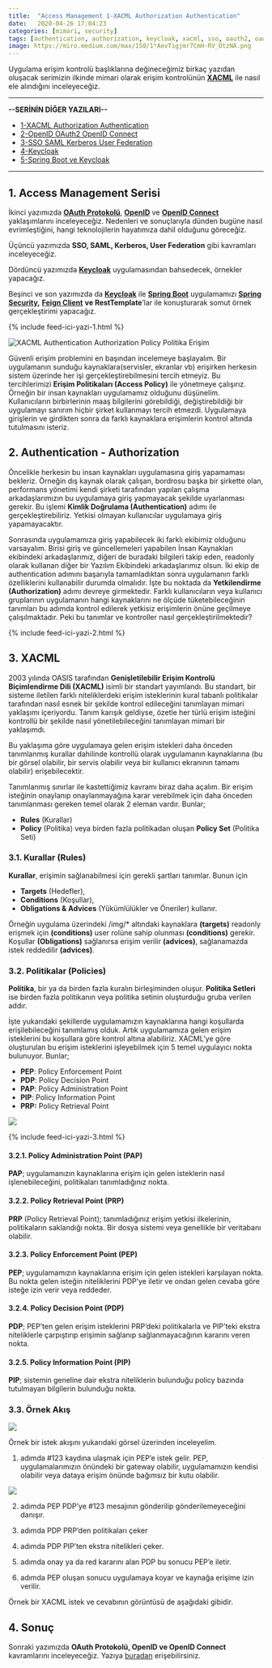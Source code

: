 ```yaml
---
title:  "Access Management 1-XACML Authorization Authentication"
date:   2020-04-26 17:04:23
categories: [mimari, security]
tags: [authentication, authorization, keycloak, xacml, sso, oauth2, oauth, openid connect, protokol, spring, security, türkçe, yazılım, blog, blogger, nedir, örnek, nasıl yapılır, mehmet cem yücel]
image: https://miro.medium.com/max/150/1*AevTigjmr7CmH-RV_OtzNA.png
---
```


Uygulama erişim kontrolü başlıklarına değineceğimiz birkaç yazıdan oluşacak serimizin ilkinde mimari olarak erişim kontrolünün [**XACML**](http://docs.oasis-open.org/xacml/3.0/xacml-3.0-core-spec-os-en.html)  ile nasıl ele alındığını inceleyeceğiz.

---

**--SERİNİN DİĞER YAZILARI--**

 - [1-XACML Authorization Authentication](https://www.mehmetcemyucel.com/2020/Access-Management-1-XACML-Authorization-Authentication/)
 - [2-OpenID OAuth2 OpenID Connect](https://www.mehmetcemyucel.com/2020/Access-Management-2-OpenID-OAuth2-OpenID-Connect/)
 - [3-SSO SAML Kerberos User Federation](https://www.mehmetcemyucel.com/2020/Access-Management-3-SSO-SAML-Kerberos-User-Federation/)
 - [4-Keycloak](https://www.mehmetcemyucel.com/2020/Access-Management-4-Keycloak/)
 - [5-Spring Boot ve Keycloak](https://www.mehmetcemyucel.com/2020/Access-Management-5-Spring-RestTemplate-Feign-Keycloak/)

---

## 1. Access Management Serisi

İkinci yazımızda [**OAuth Protokolü**](https://oauth.net/), [**OpenID**](https://openid.net/) ve [**OpenID Connect**](https://openid.net/connect/) yaklaşımlarını inceleyeceğiz. Nedenleri ve sonuçlarıyla dünden bugüne nasıl evrimleştiğini, hangi teknolojilerin hayatımıza dahil olduğunu göreceğiz.

Üçüncü yazımızda **SSO, SAML, Kerberos, User Federation** gibi kavramları inceleyeceğiz.

Dördüncü yazımızda [**Keycloak**](https://www.keycloak.org/)  uygulamasından bahsedecek, örnekler yapacağız.

Beşinci ve son yazımızda da [**Keycloak**](https://www.keycloak.org/) ile [**Spring Boot**](https://spring.io/projects/spring-boot) uygulamamızı [**Spring Security**](https://spring.io/projects/spring-security)**,** [**Feign Client**](https://spring.io/projects/spring-cloud-openfeign) **ve RestTemplate**’lar ile konuşturarak somut örnek gerçekleştirimi yapacağız.

{% include feed-ici-yazi-1.html %}

![XACML Authentication Authorization Policy Politika Erişim](https://miro.medium.com/max/696/1*AevTigjmr7CmH-RV_OtzNA.png)

Güvenli erişim problemini en başından incelemeye başlayalım. Bir uygulamanın sunduğu kaynaklara(servisler, ekranlar vb) erişirken herkesin sistem üzerinde her işi gerçekleştirebilmesini tercih etmeyiz. Bu tercihlerimizi **Erişim Politikaları (Access Policy)** ile yönetmeye çalışırız. Örneğin bir insan kaynakları uygulamamız olduğunu düşünelim. Kullanıcıların birbirlerinin maaş bilgilerini görebildiği, değiştirebildiği bir uygulamayı sanırım hiçbir şirket kullanmayı tercih etmezdi. Uygulamaya girişlerin ve girdikten sonra da farklı kaynaklara erişimlerin kontrol altında tutulmasını isteriz.

## 2. Authentication - Authorization

Öncelikle herkesin bu insan kaynakları uygulamasına giriş yapamaması bekleriz. Örneğin dış kaynak olarak çalışan, bordrosu başka bir şirkette olan, performans yönetimi kendi şirketi tarafından yapılan çalışma arkadaşlarımızın bu uygulamaya giriş yapmayacak şekilde uyarlanması gerekir. Bu işlemi **Kimlik Doğrulama (Authentication)** adımı ile gerçekleştirebiliriz. Yetkisi olmayan kullanıcılar uygulamaya giriş yapamayacaktır.

Sonrasında uygulamamıza giriş yapabilecek iki farklı ekibimiz olduğunu varsayalım. Birisi giriş ve güncellemeleri yapabilen İnsan Kaynakları ekibindeki arkadaşlarımız, diğeri de buradaki bilgileri takip eden, readonly olarak kullanan diğer bir Yazılım Ekibindeki arkadaşlarımız olsun. İki ekip de authentication adımını başarıyla tamamladıktan sonra uygulamanın farklı özelliklerini kullanabilir durumda olmalıdır. İşte bu noktada da **Yetkilendirme (Authorization)** adımı devreye girmektedir. Farklı kullanıcıların veya kullanıcı gruplarının uygulamanın hangi kaynaklarını ne ölçüde tüketebileceğinin tanımları bu adımda kontrol edilerek yetkisiz erişimlerin önüne geçilmeye çalışılmaktadır. Peki bu tanımlar ve kontroller nasıl gerçekleştirilmektedir?

{% include feed-ici-yazi-2.html %}

## 3. XACML

2003 yılında OASIS tarafından **Genişletilebilir Erişim Kontrolü Biçimlendirme Dili (XACML)** isimli bir standart yayımlandı. Bu standart, bir sisteme iletilen farklı niteliklerdeki erişim isteklerinin kural tabanlı politikalar tarafından nasıl esnek bir şekilde kontrol edileceğini tanımlayan mimari yaklaşımı içeriyordu. Tanım karışık geldiyse, özetle her türlü erişim isteğini kontrollü bir şekilde nasıl yönetilebileceğini tanımlayan mimari bir yaklaşımdı.

Bu yaklaşıma göre uygulamaya gelen erişim istekleri daha önceden tanımlanmış kurallar dahilinde kontrollü olarak uygulamanın kaynaklarına (bu bir görsel olabilir, bir servis olabilir veya bir kullanıcı ekranının tamamı olabilir) erişebilecektir.

Tanımlanmış sınırlar ile kastettiğimiz kavramı biraz daha açalım. Bir erişim isteğinin onaylanıp onaylanmayağına karar verebilmek için daha önceden tanımlanması gereken temel olarak 2 eleman vardır. Bunlar;

-   **Rules** (Kurallar)
-   **Policy** (Politika) veya birden fazla politikadan oluşan **Policy Set** (Politika Seti)

### 3.1. Kurallar (Rules)

**Kurallar**, erişimin sağlanabilmesi için gerekli şartları tanımlar. Bunun için

-   **Targets** (Hedefler),
-   **Conditions** (Koşullar),
-   **Obligations & Advices** (Yükümlülükler ve Öneriler) kullanır.

Örneğin uygulama üzerindeki /img/* altındaki kaynaklara **(targets)** readonly erişmek için **(conditions)** user rolüne sahip olunması **(conditions)** gerekir. Koşullar **(Obligations)** sağlanırsa erişim verilir **(advices)**, sağlanamazda istek reddedilir **(advices)**.

### 3.2. Politikalar (Policies)

**Politika**, bir ya da birden fazla kuralın birleşiminden oluşur. **Politika Setleri** ise birden fazla politikanın veya politika setinin oluşturduğu gruba verilen addır.

İşte yukarıdaki şekillerde uygulamamızın kaynaklarına hangi koşullarda erişilebileceğini tanımlamış olduk. Artık uygulamamıza gelen erişim isteklerini bu koşullara göre kontrol altına alabiliriz. XACML’ye göre oluşturulan bu erişim isteklerini işleyebilmek için 5 temel uygulayıcı nokta bulunuyor. Bunlar;

 - **PEP**: Policy Enforcement Point
 - **PDP**: Policy Decision Point
 - **PAP**: Policy Administration Point
 - **PIP**: Policy Information Point
 - **PRP:** Policy Retrieval Point

![](https://miro.medium.com/max/1155/1*7uQjo-WaAeJ-pyVYBupHdQ.png)

{% include feed-ici-yazi-3.html %}

#### 3.2.1. Policy Administration Point (PAP)

**PAP**; uygulamanızın kaynaklarına erişim için gelen isteklerin nasıl işlenebileceğini, politikaları tanımladığınız nokta.

#### 3.2.2. Policy Retrieval Point (PRP)

**PRP** (Policy Retrieval Point); tanımladığınız erişim yetkisi ilkelerinin, politikaların saklandığı nokta. Bir dosya sistemi veya genellikle bir veritabanı olabilir.

#### 3.2.3. Policy Enforcement Point (PEP)

**PEP**; uygulamamızın kaynaklarına erişim için gelen istekleri karşılayan nokta. Bu nokta gelen isteğin niteliklerini PDP’ye iletir ve ondan gelen cevaba göre isteğe izin verir veya reddeder.

#### 3.2.4. Policy Decision Point (PDP)

**PDP**; PEP’ten gelen erişim isteklerini PRP’deki politikalarla ve PIP’teki ekstra niteliklerle çarpıştırıp erişimin sağlanıp sağlanmayacağının kararını veren nokta.

#### 3.2.5. Policy Information Point (PIP)

**PIP**; sistemin geneline dair ekstra niteliklerin bulunduğu policy bazında tutulmayan bilgilerin bulunduğu nokta.

### 3.3. Örnek Akış

![](https://miro.medium.com/max/1690/0*I7Y-E74GSBmPQXMS.png)

Örnek bir istek akışını yukarıdaki görsel üzerinden inceleyelim.

1. adımda #123 kaydına ulaşmak için PEP’e istek gelir. PEP, uygulamalarımızın önündeki bir gateway olabilir, uygulamamızın kendisi olabilir veya dataya erişim önünde bağımsız bir kutu olabilir.

![](https://miro.medium.com/max/664/1*OMsLkndb7h-Ts6q8ZvfpYw.png)

2. adımda PEP PDP’ye #123 mesajının gönderilip gönderilemeyeceğini danışır.

3. adımda PDP PRP’den politikaları çeker

4. adımda PDP PIP’ten ekstra nitelikleri çeker.

5. adımda onay ya da red kararını alan PDP bu sonucu PEP’e iletir.

6. adımda PEP oluşan sonucu uygulamaya koyar ve kaynağa erişime izin verilir.

Örnek bir XACML istek ve cevabının görüntüsü de aşağıdaki gibidir.

<script src="https://gist.github.com/mehmetcemyucel/500ff775d5cc835e01a8979e0eea2923.js"></script>

<script src="https://gist.github.com/mehmetcemyucel/9c3a2ce90c5e111ec4f383514aef5fb5.js"></script>

## 4. Sonuç

Sonraki yazımızda **OAuth Protokolü, OpenID ve OpenID Connect** kavramlarını inceleyeceğiz. Yazıya [buradan](https://www.mehmetcemyucel.com/2020/Access-Management-2-OpenID-OAuth2-OpenID-Connect/) erişebilirsiniz.
